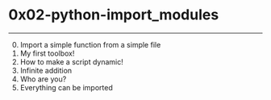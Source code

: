 # 0x02-python-import_modules

-----------------------------------------

0. Import a simple function from a simple file
1. My first toolbox!
2. How to make a script dynamic!
3. Infinite addition
4. Who are you?
5. Everything can be imported


